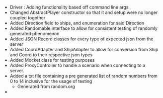 - Driver : Adding functionality based off command line args
- Changed AbstractPlayer constructor so that it and setup were no longer coupled together
- Added Direction field to ships, and enumeration for said Direction
- Added Randomable interface to allow for consistent testing of randomly generated phenomenon
- Added JSON Record classes for every type of expected json from the server
- Added CoordAdapter and ShipAdapter to allow for conversion from Ship and Coord to their respective json types
- Added Mocket class for testing purposes
- Added ProxyController to handle a scenario when connecting to a server.
- Added a txt file containing a pre generated list of random numbers from 0 to 14 inclusive for the usage of testing 
  - Generated from random.org
- 